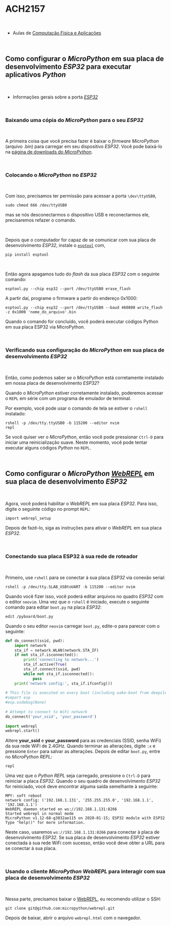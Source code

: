 # ACH2157

</br>

- Aulas de [Computação Física e Aplicações](https://github.com/FNakano/CFA)

</br>

## Como configurar o *MicroPython* em sua placa de desenvolvimento *ESP32* para executar aplicativos *Python*

</br>

- Informações gerais sobre a porta [*ESP32*](https://docs.micropython.org/en/latest/esp32/general.html)

</br>

### Baixando uma cópia do *MicroPython* para o seu *ESP32*

</br>

A primeira coisa que você precisa fazer é baixar o *firmware MicroPython* (arquivo .bin) para carregar em seu dispositivo *ESP32*. Você pode baixá-lo na [página de downloads do *MicroPython*](https://micropython.org/download/esp32/).

</br>

### Colocando o *MicroPython* no *ESP32*

</br>

Com isso, precisamos ter permissão para acessar a porta ``` \dev\ttyUSB0 ```,
```
sudo chmod 666 /dev/ttyUSB0 
```
mas se nós desconectarmos o dispositivo USB e reconectarmos ele, precisaremos refazer o comando.

</br>

Depois que o computador for capaz de se comunicar com sua placa de desenvolvimento *ESP32*, instale o [```esptool```](https://github.com/espressif/esptool) com,
```
pip install esptool
```

</br>

Então agora apagamos tudo do *flash* da sua placa *ESP32* com o seguinte comando:
```
esptool.py --chip esp32 --port /dev/ttyUSB0 erase_flash
```
A partir daí, programe o firmware a partir do endereço 0x1000:
```
esptool.py --chip esp32 --port /dev/ttyUSB0 --baud 460800 write_flash -z 0x1000 'nome_do_arquivo'.bin
```
Quando o comando for concluído, você poderá executar códigos Python em sua placa ESP32 via MicroPython.

</br>

### Verificando sua configuração do *MicroPython* em sua placa de desenvolvimento *ESP32*

</br>

Então, como podemos saber se o *MicroPython* está corretamente instalado em nossa placa de desenvolvimento *ESP32*?

Quando o *MicroPython* estiver corretamente instalado, poderemos acessar o ```REPL``` em série com um programa de emulador de terminal.

Por exemplo, você pode usar o comando de tela se estiver o ```rshell``` instalado:
```
rshell -p /dev/tty.ttyUSB0 -b 115200 --editor nvim 
repl
```
Se você quiser ver o *MicroPython*, então você pode pressionar ```Ctrl-D``` para iniciar uma reinicialização suave. Neste momento, você pode tentar executar alguns códigos *Python* no ```REPL```.

</br>

## Como configurar o *MicroPython* [*WebREPL*](https://docs.micropython.org/en/latest/esp8266/tutorial/repl.html#webrepl-a-prompt-over-wifi) em sua placa de desenvolvimento *ESP32*

</br>

Agora, você poderá habilitar o *WebREPL* em sua placa *ESP32*. Para isso, digite o seguinte código no prompt ```REPL```:
```
import webrepl_setup
```
Depois de fazê-lo, siga as instruções para ativar o *WebREPL* em sua placa *ESP32*.

</br>

### Conectando sua placa ESP32 à sua rede de roteador

</br>

Primeiro, use ```rshell``` para se conectar à sua placa *ESP32* via conexão serial:
```
rshell -p /dev/tty.SLAB_USBtoUART -b 115200 --editor nvim
```
Quando você fizer isso, você poderá editar arquivos no quadro *ESP32* com o editor ```neovim```.
Uma vez que o ```rshell``` é iniciado, execute o seguinte comando para editar ```boot.py``` na placa *ESP32*:
```
edit /pyboard/boot.py
```
Quando o seu editor ```neovim``` carregar ```boot.py```, edite-o para parecer com o seguinte:
```python
def do_connect(ssid, pwd):
    import network
    sta_if = network.WLAN(network.STA_IF)
    if not sta_if.isconnected():
        print('connecting to network...')
        sta_if.active(True)
        sta_if.connect(ssid, pwd)
        while not sta_if.isconnected():
            pass
    print('network config:', sta_if.ifconfig())
 
# This file is executed on every boot (including wake-boot from deepsleep)
#import esp
#esp.osdebug(None)
 
# Attempt to connect to WiFi network
do_connect('your_ssid', 'your_password')
 
import webrepl
webrepl.start()
```
Altere **your_ssid** e **your_password** para as credenciais (SSID, senha WiFi) da sua rede WiFi de 2.4GHz. Quando terminar as alterações, digite ```:x``` e pressione ```Enter``` para salvar as alterações.
Depois de editar ```boot.py```, entre no *MicroPython REPL*:
```
repl
```
Uma vez que o *Python REPL* seja carregado, pressione o ```Ctrl-D``` para reiniciar a placa *ESP32*. Quando o seu quadro de desenvolvimento *ESP32* for reiniciado, você deve encontrar alguma saída semelhante à seguinte:
```
MPY: soft reboot
network config: ('192.168.1.131', '255.255.255.0', '192.168.1.1', '192.168.1.1')
WebREPL daemon started on ws://192.168.1.131:8266
Started webrepl in normal mode
MicroPython v1.12-68-g3032ae115 on 2020-01-15; ESP32 module with ESP32
Type "help()" for more information.
```
Neste caso, usaremos ```ws://192.168.1.131:8266``` para conectar à placa de desenvolvimento *ESP32*. Se sua placa de desenvolvimento *ESP32* estiver conectada à sua rede WiFi com sucesso, então você deve obter a URL para se conectar à sua placa.

</br>

### Usando o cliente *MicroPython WebREPL* para interagir com sua placa de desenvolvimento *ESP32*

</br>

Nessa parte, precisamos baixar o [WebREPL](https://github.com/micropython/webrepl), eu recomendo utilizar o SSH:
```
git clone git@github.com:micropython/webrepl.git
```
Depois de baixar, abrir o arquivo ```webrepl.html``` com o navegador.

</br>
